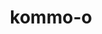 ---
id: 784
title: kommo-o
types: [dragon,fighting]
image: https://raw.githubusercontent.com/PokeAPI/sprites/master/sprites/pokemon/784.png
---